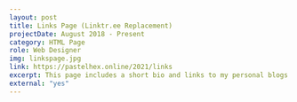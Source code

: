 ```yaml
---
layout: post
title: Links Page (Linktr.ee Replacement)
projectDate: August 2018 - Present
category: HTML Page
role: Web Designer
img: linkspage.jpg
link: https://pastelhex.online/2021/links
excerpt: This page includes a short bio and links to my personal blogs.
external: "yes"
---
```

